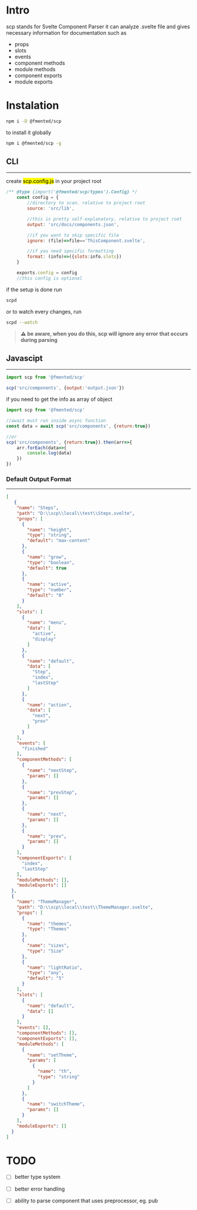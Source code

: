 # Intro
scp stands for Svelte Component Parser
it can analyze .svelte file and gives necessary information for documentation such as
- props
- slots
- events
- component methods
- module methods
- component exports
- module exports

# Instalation

```bash
npm i -D @fmented/scp
```

to install it globally 

```bash
npm i @fmented/scp -g
```

## CLI
<hr/>

create <mark>scp.config.js</mark> in your project root 

```javascript
/** @type {import('@fmented/scp/types').Config} */
    const config = {
        //directory to scan. relative to project root
        source: 'src/lib',

        //this is pretty self-explanatory. relative to project root
        output: 'src/docs/components.json',

        //if you want to skip specific file
        ignore: (file)=>file=='ThisComponent.svelte',

        //if you need specific formatting 
        format: (info)=>({slots:info.slots})
    }   

    exports.config = config
    //this config is optional
```

if the setup is done run

```bash
scpd
```

or to watch every changes, run

```bash
scpd --watch
```

> __⚠ be aware, when you do this, scp will ignore any error that occurs during parsing__

## Javascipt 
<hr/>

```javascript
import scp from '@fmented/scp'

scp('src/components', {output:'output.json'})
```

if you need to get the info as array of object

```javascript
import scp from '@fmented/scp'

//await must run inside async function
const data = await scp('src/components', {return:true})

//or 
scp('src/components', {return:true}).then(arr=>{
    arr.forEach(data=>{
        console.log(data)
    })
})
```

### Default Output Format
<hr/>

```json
[
   {
    "name": "Steps",
    "path": "D:\\scp\\local\\test\\Steps.svelte",
    "props": [
      {
        "name": "height",
        "type": "string",
        "default": "max-content"
      },
      {
        "name": "grow",
        "type": "boolean",
        "default": true
      },
      {
        "name": "active",
        "type": "number",
        "default": "0"
      }
    ],
    "slots": [
      {
        "name": "menu",
        "data": [
          "active",
          "display"
        ]
      },
      {
        "name": "default",
        "data": [
          "Step",
          "index",
          "lastStep"
        ]
      },
      {
        "name": "action",
        "data": [
          "next",
          "prev"
        ]
      }
    ],
    "events": [
      "finished"
    ],
    "componentMethods": [
      {
        "name": "nextStep",
        "params": []
      },
      {
        "name": "prevStep",
        "params": []
      },
      {
        "name": "next",
        "params": []
      },
      {
        "name": "prev",
        "params": []
      }
    ],
    "componentExports": [
      "index",
      "lastStep"
    ],
    "moduleMethods": [],
    "moduleExports": []
  },
  {
    "name": "ThemeManager",
    "path": "D:\\scp\\local\\test\\ThemeManager.svelte",
    "props": [
      {
        "name": "themes",
        "type": "Themes"
      },
      {
        "name": "sizes",
        "type": "Size"
      },
      {
        "name": "lightRatio",
        "type": "any",
        "default": "5"
      }
    ],
    "slots": [
      {
        "name": "default",
        "data": []
      }
    ],
    "events": [],
    "componentMethods": [],
    "componentExports": [],
    "moduleMethods": [
      {
        "name": "setTheme",
        "params": [
          {
            "name": "th",
            "type": "string"
          }
        ]
      },
      {
        "name": "switchTheme",
        "params": []
      }
    ],
    "moduleExports": []
  }
]
```

# TODO
- [ ] better type system
- [ ] better error handling
- [ ] ability to parse component that uses preprocessor, eg. pub

